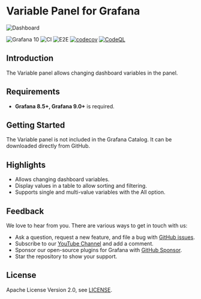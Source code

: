 # Variable Panel for Grafana

![Dashboard](https://github.com/VolkovLabs/volkovlabs-variable-panel/raw/main/src/img/dashboard.png)

![Grafana 10](https://img.shields.io/badge/Grafana-10.0.0-orange)
![CI](https://github.com/volkovlabs/volkovlabs-variable-panel/workflows/CI/badge.svg)
![E2E](https://github.com/volkovlabs/volkovlabs-variable-panel/workflows/E2E/badge.svg)
[![codecov](https://codecov.io/gh/VolkovLabs/volkovlabs-variable-panel/branch/main/graph/badge.svg)](https://codecov.io/gh/VolkovLabs/volkovlabs-variable-panel)
[![CodeQL](https://github.com/VolkovLabs/volkovlabs-variable-panel/actions/workflows/codeql-analysis.yml/badge.svg)](https://github.com/VolkovLabs/volkovlabs-variable-panel/actions/workflows/codeql-analysis.yml)

## Introduction

The Variable panel allows changing dashboard variables in the panel.

## Requirements

- **Grafana 8.5+, Grafana 9.0+** is required.

## Getting Started

The Variable panel is not included in the Grafana Catalog. It can be downloaded directly from GitHub.

## Highlights

- Allows changing dashboard variables.
- Display values in a table to allow sorting and filtering.
- Supports single and multi-value variables with the All option.

## Feedback

We love to hear from you. There are various ways to get in touch with us:

- Ask a question, request a new feature, and file a bug with [GitHub issues](https://github.com/volkovlabs/volkovlabs-variable-panel/issues/new/choose).
- Subscribe to our [YouTube Channel](https://www.youtube.com/@volkovlabs) and add a comment.
- Sponsor our open-source plugins for Grafana with [GitHub Sponsor](https://github.com/sponsors/VolkovLabs).
- Star the repository to show your support.

## License

Apache License Version 2.0, see [LICENSE](https://github.com/volkovlabs/volkovlabs-variable-panel/blob/main/LICENSE).
